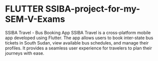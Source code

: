 # FLUTTER SSIBA-project-for-my-SEM-V-Exams
SSIBA Travel - Bus Booking App SSIBA Travel is a cross-platform mobile app developed using Flutter. The app allows users to book inter-state bus tickets in South Sudan, view available bus schedules, and manage their profiles. It provides a seamless user experience for travelers to plan their journeys with ease.
